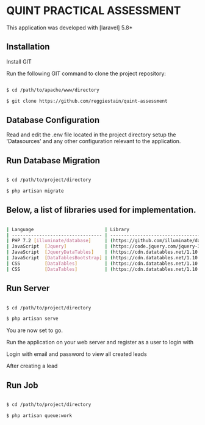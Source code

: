 # QUINT PRACTICAL ASSESSMENT

This application was developed with [laravel] 5.8*

## Installation

Install GIT 

Run the following GIT command to clone the project repository:

``` bash

$ cd /path/to/apache/www/directory

$ git clone https://github.com/reggiestain/quint-assessment

```
## Database Configuration

Read and edit the .env file located in the project directory setup the 'Datasources' and any other configuration relevant to the application.


## Run Database Migration

``` bash

$ cd /path/to/project/directory

$ php artisan migrate

```

## Below, a list of libraries used for implementation.

``` bash

| Language                          | Library   
| --------------------------------- | ------------------------------------------------------------------------------ |
| PHP 7.2 [illuminate/database]     | (https://github.com/illuminate/database)                                       | 
| JavaScript  [Jquery]              | (https://code.jquery.com/jquery-3.3.1.js)                                      |
| JavaScript  [JqueryDataTables]    | (https://cdn.datatables.net/1.10.19/js/jquery.dataTables.min.js)               |
| JavaScript  [DataTablesBootstrap] | (https://cdn.datatables.net/1.10.19/js/dataTables.bootstrap4.min.js)           |
| CSS         [DataTables]          | (https://cdn.datatables.net/1.10.19/css/dataTables.bootstrap4.min.css)         |
| CSS         [DataTables]          | (https://cdn.datatables.net/1.10.19/css/dataTables.bootstrap4.min.css)         |          

```

## Run Server

``` bash

$ cd /path/to/project/directory

$ php artisan serve

```

You are now set to go.

Run the application on your web server and register as a user to login with
 
Login with email and password to view all created leads

After creating a lead 

## Run Job

``` bash

$ cd /path/to/project/directory

$ php artisan queue:work

```






